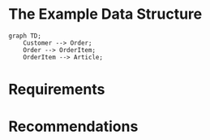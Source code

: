 ﻿
# The Example Data Structure
```mermaid
graph TD;
    Customer --> Order;
    Order --> OrderItem;
    OrderItem --> Article;
```

# Requirements


# Recommendations
